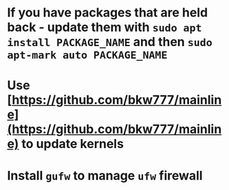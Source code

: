 # If you have packages that are held back - update them with `sudo apt install PACKAGE_NAME` and then `sudo apt-mark auto PACKAGE_NAME`
# Use [https://github.com/bkw777/mainline](https://github.com/bkw777/mainline) to update kernels
# Install `gufw` to manage `ufw` firewall